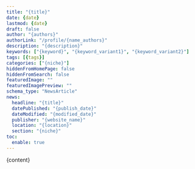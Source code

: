 ```yaml
---
title: "{title}"
date: {date}
lastmod: {date}
draft: false
author: "{authors}"
authorLink: "/profile/{name_authors}"
description: "{description}"
keywords: ["{keyword}", "{keyword_variant1}", "{keyword_variant2}"]
tags: [{tags}]
categories: ["{niche}"]
hiddenFromHomePage: false
hiddenFromSearch: false
featuredImage: ""
featuredImagePreview: ""
schema_type: "NewsArticle"
news:
  headline: "{title}"
  datePublished: "{publish_date}"
  dateModified: "{modified_date}"
  publisher: "{website_name}"
  location: "{location}"
  section: "{niche}"
toc:
  enable: true
---
```

        
{content}
